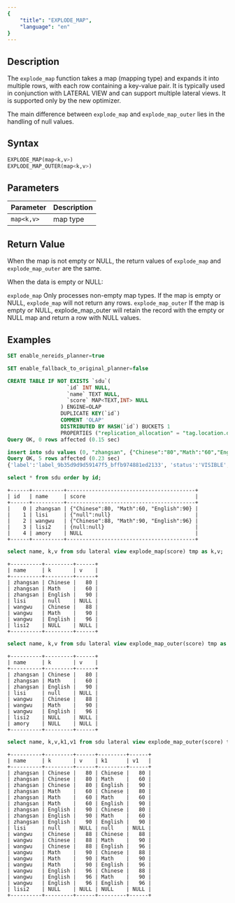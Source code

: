 ```yaml
---
{
    "title": "EXPLODE_MAP",
    "language": "en"
}
---
```


<!--
Licensed to the Apache Software Foundation (ASF) under one
or more contributor license agreements.  See the NOTICE file
distributed with this work for additional information
regarding copyright ownership.  The ASF licenses this file
to you under the Apache License, Version 2.0 (the
"License"); you may not use this file except in compliance
with the License.  You may obtain a copy of the License at

  http://www.apache.org/licenses/LICENSE-2.0

Unless required by applicable law or agreed to in writing,
software distributed under the License is distributed on an
"AS IS" BASIS, WITHOUT WARRANTIES OR CONDITIONS OF ANY
KIND, either express or implied.  See the License for the
specific language governing permissions and limitations
under the License.
-->

## Description

The `explode_map` function takes a map (mapping type) and expands it into multiple rows, with each row containing a key-value pair. It is typically used in conjunction with LATERAL VIEW and can support multiple lateral views. It is supported only by the new optimizer.

The main difference between `explode_map` and `explode_map_outer` lies in the handling of null values.

## Syntax

```sql
EXPLODE_MAP(map<k,v>)
EXPLODE_MAP_OUTER(map<k,v>)
```

## Parameters

| Parameter | Description |
| -- | -- |
| `map<k,v>` | map type |

## Return Value

When the map is not empty or NULL, the return values of `explode_map` and `explode_map_outer` are the same.

When the data is empty or NULL:

`explode_map` Only processes non-empty map types. If the map is empty or NULL, `explode_map` will not return any rows.
`explode_map_outer` If the map is empty or NULL, explode_map_outer will retain the record with the empty or NULL map and return a row with NULL values.

## Examples


```sql
SET enable_nereids_planner=true
```

```sql
SET enable_fallback_to_original_planner=false
```

```sql
CREATE TABLE IF NOT EXISTS `sdu`(
                   `id` INT NULL,
                   `name` TEXT NULL,
                   `score` MAP<TEXT,INT> NULL
                 ) ENGINE=OLAP
                 DUPLICATE KEY(`id`)
                 COMMENT 'OLAP'
                 DISTRIBUTED BY HASH(`id`) BUCKETS 1
                 PROPERTIES ("replication_allocation" = "tag.location.default: 1");
Query OK, 0 rows affected (0.15 sec)
```

```sql
insert into sdu values (0, "zhangsan", {"Chinese":"80","Math":"60","English":"90"}), (1, "lisi", {"null":null}), (2, "wangwu", {"Chinese":"88","Math":"90","English":"96"}), (3, "lisi2", {null:null}), (4, "amory", NULL);
Query OK, 5 rows affected (0.23 sec)
{'label':'label_9b35d9d9d59147f5_bffb974881ed2133', 'status':'VISIBLE', 'txnId':'4005'}
```

```sql
select * from sdu order by id;
```

```text
+------+----------+-----------------------------------------+
| id   | name     | score                                   |
+------+----------+-----------------------------------------+
|    0 | zhangsan | {"Chinese":80, "Math":60, "English":90} |
|    1 | lisi     | {"null":null}                           |
|    2 | wangwu   | {"Chinese":88, "Math":90, "English":96} |
|    3 | lisi2    | {null:null}                             |
|    4 | amory    | NULL                                    |
+------+----------+-----------------------------------------+
```

```sql
select name, k,v from sdu lateral view explode_map(score) tmp as k,v;
```

```text
+----------+---------+------+
| name     | k       | v    |
+----------+---------+------+
| zhangsan | Chinese |   80 |
| zhangsan | Math    |   60 |
| zhangsan | English |   90 |
| lisi     | null    | NULL |
| wangwu   | Chinese |   88 |
| wangwu   | Math    |   90 |
| wangwu   | English |   96 |
| lisi2    | NULL    | NULL |
+----------+---------+------+
```

```sql
select name, k,v from sdu lateral view explode_map_outer(score) tmp as k,v;
```

```text
+----------+---------+------+
| name     | k       | v    |
+----------+---------+------+
| zhangsan | Chinese |   80 |
| zhangsan | Math    |   60 |
| zhangsan | English |   90 |
| lisi     | null    | NULL |
| wangwu   | Chinese |   88 |
| wangwu   | Math    |   90 |
| wangwu   | English |   96 |
| lisi2    | NULL    | NULL |
| amory    | NULL    | NULL |
+----------+---------+------+
```

```sql
select name, k,v,k1,v1 from sdu lateral view explode_map_outer(score) tmp as k,v lateral view explode_map(score) tmp2 as k1,v1;
```

```text
+----------+---------+------+---------+------+
| name     | k       | v    | k1      | v1   |
+----------+---------+------+---------+------+
| zhangsan | Chinese |   80 | Chinese |   80 |
| zhangsan | Chinese |   80 | Math    |   60 |
| zhangsan | Chinese |   80 | English |   90 |
| zhangsan | Math    |   60 | Chinese |   80 |
| zhangsan | Math    |   60 | Math    |   60 |
| zhangsan | Math    |   60 | English |   90 |
| zhangsan | English |   90 | Chinese |   80 |
| zhangsan | English |   90 | Math    |   60 |
| zhangsan | English |   90 | English |   90 |
| lisi     | null    | NULL | null    | NULL |
| wangwu   | Chinese |   88 | Chinese |   88 |
| wangwu   | Chinese |   88 | Math    |   90 |
| wangwu   | Chinese |   88 | English |   96 |
| wangwu   | Math    |   90 | Chinese |   88 |
| wangwu   | Math    |   90 | Math    |   90 |
| wangwu   | Math    |   90 | English |   96 |
| wangwu   | English |   96 | Chinese |   88 |
| wangwu   | English |   96 | Math    |   90 |
| wangwu   | English |   96 | English |   96 |
| lisi2    | NULL    | NULL | NULL    | NULL |
+----------+---------+------+---------+------+
```